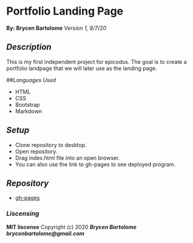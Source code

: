 # Portfolio Landing Page
**By: Brycen Bartolome**
_Version 1, 8/7/20_

## _Description_
This is my first independent project for epicodus. The goal is to create a portfolio landpage that we will later use as the landing page.

##_Languages Used_
* HTML
* CSS
* Bootstrap
* Markdown

## _Setup_
* Clone repository to desktop.
* Open repository.
* Drag index.html file into an open browser.
* You can also use the link to gh-pages to see deployed program.

## _Repository_
* [gh-pages](https://brycengit.github.io/portfolio-landing-page/)

### _Liscensing_
 **MIT liscense**
Copyright (c) 2020 **_Brycen Bartolome brycenbartolome@gmail.com_**
